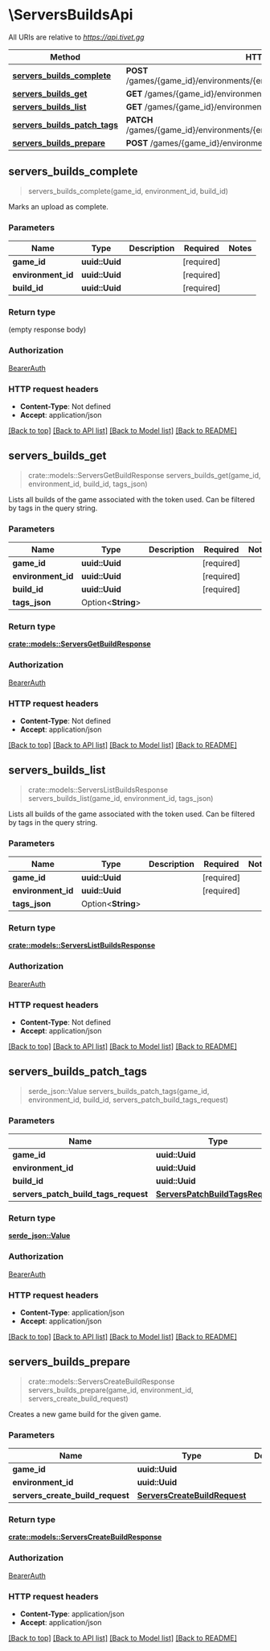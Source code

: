# \ServersBuildsApi

All URIs are relative to *https://api.tivet.gg*

Method | HTTP request | Description
------------- | ------------- | -------------
[**servers_builds_complete**](ServersBuildsApi.md#servers_builds_complete) | **POST** /games/{game_id}/environments/{environment_id}/builds/{build_id}/complete | 
[**servers_builds_get**](ServersBuildsApi.md#servers_builds_get) | **GET** /games/{game_id}/environments/{environment_id}/builds/{build_id} | 
[**servers_builds_list**](ServersBuildsApi.md#servers_builds_list) | **GET** /games/{game_id}/environments/{environment_id}/builds | 
[**servers_builds_patch_tags**](ServersBuildsApi.md#servers_builds_patch_tags) | **PATCH** /games/{game_id}/environments/{environment_id}/builds/{build_id}/tags | 
[**servers_builds_prepare**](ServersBuildsApi.md#servers_builds_prepare) | **POST** /games/{game_id}/environments/{environment_id}/builds/prepare | 



## servers_builds_complete

> servers_builds_complete(game_id, environment_id, build_id)


Marks an upload as complete.

### Parameters


Name | Type | Description  | Required | Notes
------------- | ------------- | ------------- | ------------- | -------------
**game_id** | **uuid::Uuid** |  | [required] |
**environment_id** | **uuid::Uuid** |  | [required] |
**build_id** | **uuid::Uuid** |  | [required] |

### Return type

 (empty response body)

### Authorization

[BearerAuth](../README.md#BearerAuth)

### HTTP request headers

- **Content-Type**: Not defined
- **Accept**: application/json

[[Back to top]](#) [[Back to API list]](../README.md#documentation-for-api-endpoints) [[Back to Model list]](../README.md#documentation-for-models) [[Back to README]](../README.md)


## servers_builds_get

> crate::models::ServersGetBuildResponse servers_builds_get(game_id, environment_id, build_id, tags_json)


Lists all builds of the game associated with the token used. Can be filtered by tags in the query string.

### Parameters


Name | Type | Description  | Required | Notes
------------- | ------------- | ------------- | ------------- | -------------
**game_id** | **uuid::Uuid** |  | [required] |
**environment_id** | **uuid::Uuid** |  | [required] |
**build_id** | **uuid::Uuid** |  | [required] |
**tags_json** | Option<**String**> |  |  |

### Return type

[**crate::models::ServersGetBuildResponse**](ServersGetBuildResponse.md)

### Authorization

[BearerAuth](../README.md#BearerAuth)

### HTTP request headers

- **Content-Type**: Not defined
- **Accept**: application/json

[[Back to top]](#) [[Back to API list]](../README.md#documentation-for-api-endpoints) [[Back to Model list]](../README.md#documentation-for-models) [[Back to README]](../README.md)


## servers_builds_list

> crate::models::ServersListBuildsResponse servers_builds_list(game_id, environment_id, tags_json)


Lists all builds of the game associated with the token used. Can be filtered by tags in the query string.

### Parameters


Name | Type | Description  | Required | Notes
------------- | ------------- | ------------- | ------------- | -------------
**game_id** | **uuid::Uuid** |  | [required] |
**environment_id** | **uuid::Uuid** |  | [required] |
**tags_json** | Option<**String**> |  |  |

### Return type

[**crate::models::ServersListBuildsResponse**](ServersListBuildsResponse.md)

### Authorization

[BearerAuth](../README.md#BearerAuth)

### HTTP request headers

- **Content-Type**: Not defined
- **Accept**: application/json

[[Back to top]](#) [[Back to API list]](../README.md#documentation-for-api-endpoints) [[Back to Model list]](../README.md#documentation-for-models) [[Back to README]](../README.md)


## servers_builds_patch_tags

> serde_json::Value servers_builds_patch_tags(game_id, environment_id, build_id, servers_patch_build_tags_request)


### Parameters


Name | Type | Description  | Required | Notes
------------- | ------------- | ------------- | ------------- | -------------
**game_id** | **uuid::Uuid** |  | [required] |
**environment_id** | **uuid::Uuid** |  | [required] |
**build_id** | **uuid::Uuid** |  | [required] |
**servers_patch_build_tags_request** | [**ServersPatchBuildTagsRequest**](ServersPatchBuildTagsRequest.md) |  | [required] |

### Return type

[**serde_json::Value**](serde_json::Value.md)

### Authorization

[BearerAuth](../README.md#BearerAuth)

### HTTP request headers

- **Content-Type**: application/json
- **Accept**: application/json

[[Back to top]](#) [[Back to API list]](../README.md#documentation-for-api-endpoints) [[Back to Model list]](../README.md#documentation-for-models) [[Back to README]](../README.md)


## servers_builds_prepare

> crate::models::ServersCreateBuildResponse servers_builds_prepare(game_id, environment_id, servers_create_build_request)


Creates a new game build for the given game.

### Parameters


Name | Type | Description  | Required | Notes
------------- | ------------- | ------------- | ------------- | -------------
**game_id** | **uuid::Uuid** |  | [required] |
**environment_id** | **uuid::Uuid** |  | [required] |
**servers_create_build_request** | [**ServersCreateBuildRequest**](ServersCreateBuildRequest.md) |  | [required] |

### Return type

[**crate::models::ServersCreateBuildResponse**](ServersCreateBuildResponse.md)

### Authorization

[BearerAuth](../README.md#BearerAuth)

### HTTP request headers

- **Content-Type**: application/json
- **Accept**: application/json

[[Back to top]](#) [[Back to API list]](../README.md#documentation-for-api-endpoints) [[Back to Model list]](../README.md#documentation-for-models) [[Back to README]](../README.md)

